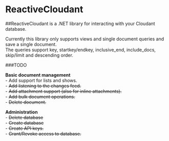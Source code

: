 # ReactiveCloudant  
##ReactiveCloudant is a .NET library for interacting with your Cloudant database.  
  
Currently this library only supports views and single document queries and save a single document.  
The queries support key, startkey/endkey, inclusive_end, include_docs, skip/limit and descending order.  
  
###TODO  
  
**Basic document management**  
	- Add support for lists and shows.  
	- ~~Add listening to the changes feed.~~  
	- ~~Add attachment support (also for inline attachments).~~  
	- ~~Add bulk document operations.~~  
	- ~~Delete document.~~  
  	
**Administration**  
	- ~~Delete database~~  
	- ~~Create database~~  
	- ~~Create API keys.~~  
	- ~~Grant/Revoke access to database.~~  


